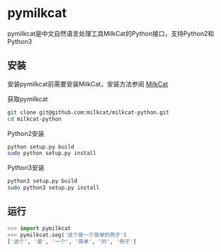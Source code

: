 pymilkcat
=========

pymilkcat是中文自然语言处理工具MilkCat的Python接口，支持Python2和Python3

安装
----

安装pymilkcat前需要安装MilkCat，安装方法参阅 [MilkCat](https://github.com/milkcat/MilkCat)

获取pymilkcat

```sh
git clone git@github.com:milkcat/milkcat-python.git
cd milkcat-python
```

Python2安装

```sh
python setup.py build
sudo python setup.py install
```

Python3安装

```sh
python3 setup.py build
sudo python3 setup.py install
```

运行
----

```python
>>> import pymilkcat
>>> pymilkcat.seg('这个是一个简单的例子')
['这个', '是', '一个', '简单', '的', '例子']
```
